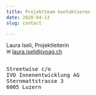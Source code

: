 ```yaml
---
title: Projektteam kontaktieren
date: 2020-04-13
slug: contact

---
```

Laura Iseli, Projektleiterin  
✉ [laura.iseli@ivoag.ch](mailto:laura.iseli@ivoag.ch)

<pre>   
Streetwise c/o   
IVO Innenentwicklung AG   
Sternmattstrasse 3   
6005 Luzern   
</pre>
